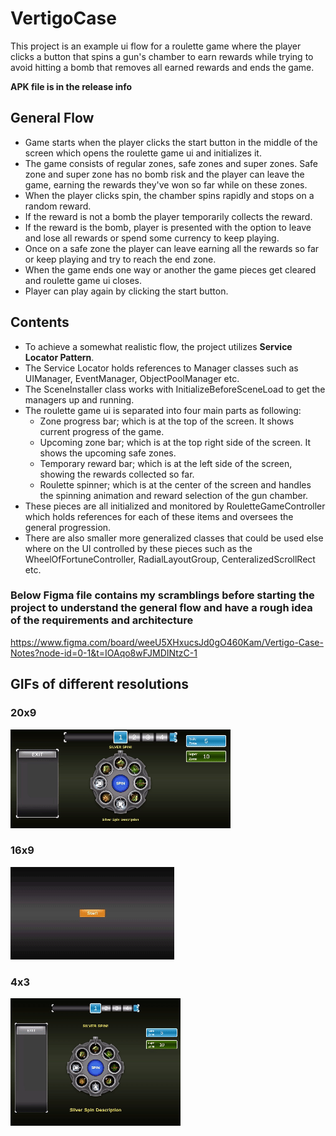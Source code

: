 # VertigoCase

This project is an example ui flow for a roulette game where the player clicks a button that spins a gun's chamber to earn rewards while trying to avoid hitting a bomb that removes all earned rewards and ends the game.

**APK file is in the release info**

## General Flow
- Game starts when the player clicks the start button in the middle of the screen which opens the roulette game ui and initializes it.
- The game consists of regular zones, safe zones and super zones. Safe zone and super zone has no bomb risk and the player can leave the game, earning the rewards they've won so far while on these zones.
- When the player clicks spin, the chamber spins rapidly and stops on a random reward.
- If the reward is not a bomb the player temporarily collects the reward.
- If the reward is the bomb, player is presented with the option to leave and lose all rewards or spend some currency to keep playing.
- Once on a safe zone the player can leave earning all the rewards so far or keep playing and try to reach the end zone.
- When the game ends one way or another the game pieces get cleared and roulette game ui closes.
- Player can play again by clicking the start button.

## Contents
* To achieve a somewhat realistic flow, the project utilizes **Service Locator Pattern**.
* The Service Locator holds references to Manager classes such as UIManager, EventManager, ObjectPoolManager etc.
* The SceneInstaller class works with InitializeBeforeSceneLoad to get the managers up and running.
* The roulette game ui is separated into four main parts as following:
   - Zone progress bar; which is at the top of the screen. It shows current progress of the game.
   - Upcoming zone bar; which is at the top right side of the screen. It shows the upcoming safe zones.
   - Temporary reward bar; which is at the left side of the screen, showing the rewards collected so far.
   - Roulette spinner; which is at the center of the screen and handles the spinning animation and reward selection of the gun chamber.
* These pieces are all initialized and monitored by RouletteGameController which holds references for each of these items and oversees the general progression.
* There are also smaller more generalized classes that could be used else where on the UI controlled by these pieces such as the WheelOfFortuneController, RadialLayoutGroup, CenteralizedScrollRect etc.

### Below Figma file contains my scramblings before starting the project to understand the general flow and have a rough idea of the requirements and architecture
https://www.figma.com/board/weeU5XHxucsJd0gO460Kam/Vertigo-Case-Notes?node-id=0-1&t=IOAqo8wFJMDINtzC-1

## GIFs of different resolutions

### 20x9
![](https://github.com/Trasqual/VertigoCase/blob/main/Recordings/movie_20x9.gif)

### 16x9
![](https://github.com/Trasqual/VertigoCase/blob/main/Recordings/movie_16x9.gif)

### 4x3
![](https://github.com/Trasqual/VertigoCase/blob/main/Recordings/movie_4x3.gif)

  
